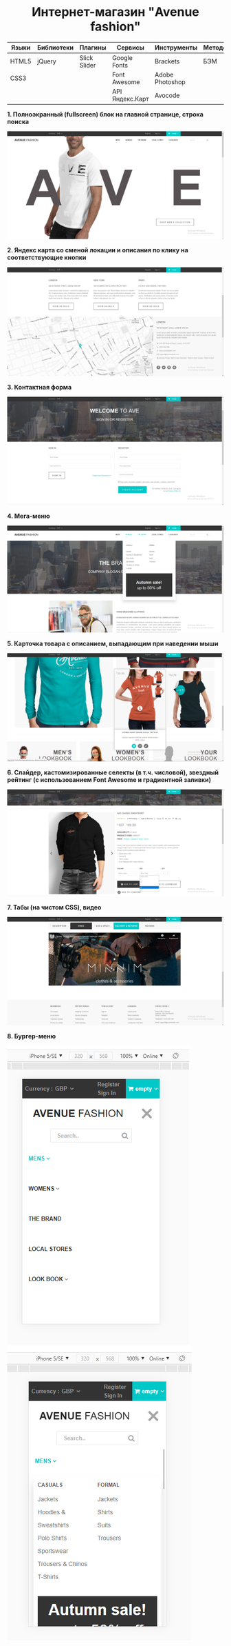 <h1 align="center">Интернет-магазин "Avenue fashion"</h1>



Языки | Библиотеки |Плагины     | Сервисы        | Инструменты   |Методология|Прочие
------|------------|------------|----------------|---------------|-----------|-----------
HTML5 |jQuery      |Slick Slider|Google Fonts    |Brackets       |БЭМ        |CSS flexbox
CSS3  |            |            |Font Awesome    |Adobe Photoshop|           |
&nbsp;|            |            |API Яндекс.Карт |Avocode        |           |


**1. Полноэкранный (fullscreen) блок на главной странице, строка поиска**

![Screenshort 1](/images/imgreadme/screenshort-main.png)


**2. Яндекс карта со сменой локации и описания по клику на соответствующие кнопки**

![Screenshort 1](/images/imgreadme/screenshort1.png)


**3. Контактная форма**

![Screenshort 1](/images/imgreadme/screenshort-form.png)


**4. Мега-меню**

![Screenshort 1](/images/imgreadme/screenshort-menu.png)


**5. Карточка товара с описанием, выпадающим при наведении мыши**

![Screenshort 1](/images/imgreadme/screenshort-card.png)


**6. Слайдер, кастомизированные селекты (в т.ч. числовой), звездный рейтинг (с использованием Font Awesome и градиентной заливки)**

![Screenshort 1](/images/imgreadme/screenshort-slider.png)


**7. Табы (на чистом CSS), видео**

![Screenshort 1](/images/imgreadme/screenshort-tabs.png)


**8. Бургер-меню**

![Screenshort 1](/images/imgreadme/screenshort-burger.png)
![Screenshort 1](/images/imgreadme/screenshort-burger2.png)